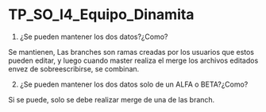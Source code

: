 # TP_SO_I4_Equipo_Dinamita

1. ¿Se pueden mantener los dos datos?¿Como?

Se mantienen, Las branches son ramas creadas por los usuarios que estos pueden editar,
y luego cuando master realiza el merge los archivos editados envez de sobreescribirse, se combinan.

2. ¿Se pueden mantener los dos datos solo de un ALFA o BETA?¿Como?

Si se puede, solo se debe realizar merge de una de las branch.
